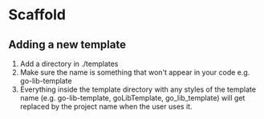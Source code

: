 # Scaffold

## Adding a new template

1. Add a directory in ./templates
2. Make sure the name is something that won't appear in your code e.g.
   go-lib-template
3. Everything inside the template directory with any styles of the template name
   (e.g. go-lib-template, goLibTemplate, go_lib_template) will get replaced by
   the project name when the user uses it.
